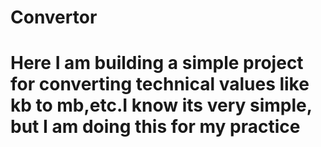 # Convertor

# Here I am building a simple project for converting technical values like kb to mb,etc.I know its very simple, but I am doing this for my practice
